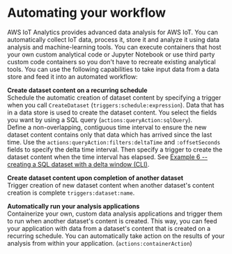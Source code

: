 # Automating your workflow<a name="automate"></a>

AWS IoT Analytics provides advanced data analysis for AWS IoT\. You can automatically collect IoT data, process it, store it and analyze it using data analysis and machine\-learning tools\. You can execute containers that host your own custom analytical code or Jupyter Notebook or use third party custom code containers so you don't have to recreate existing analytical tools\. You can use the following capabilities to take input data from a data store and feed it into an automated workflow:

**Create dataset content on a recurring schedule**  
Schedule the automatic creation of dataset content by specifying a trigger when you call `CreateDataset` \(`triggers:schedule:expression`\)\. Data that has in a data store is used to create the dataset content\. You select the fields you want by using a SQL query \(`actions:queryAction:sqlQuery`\)\.  
Define a non\-overlapping, contiguous time interval to ensure the new dataset content contains only that data which has arrived since the last time\. Use the `actions:queryAction:filters:deltaTime` and `:offsetSeconds` fields to specify the delta time interval\. Then specify a trigger to create the dataset content when the time interval has elapsed\. See [Example 6 \-\- creating a SQL dataset with a delta window \(CLI\)](https://docs.aws.amazon.com/iotanalytics/latest/userguide/automate.html#aws-iot-analytics-automate-example-createdataset6)\.

**Create dataset content upon completion of another dataset**  
Trigger creation of new dataset content when another dataset's content creation is complete `triggers:dataset:name`\.

**Automatically run your analysis applications**  
Containerize your own, custom data analysis applications and trigger them to run when another dataset's content is created\. This way, you can feed your application with data from a dataset's content that is created on a recurring schedule\. You can automatically take action on the results of your analysis from within your application\. \(`actions:containerAction`\)